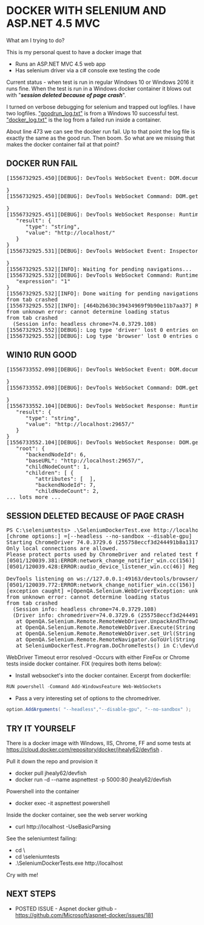 # DOCKER WITH SELENIUM AND ASP.NET 4.5 MVC

What am I trying to do?

This is my personal quest to have a  docker image that

* Runs an ASP.NET MVC 4.5 web app
* Has selenium driver via a c# console exe testing the code

Current status - when test is run in regular Windows 10 or Windows 2016 it runs fine.  When the test is run in a Windows docker container it blows out with "***session deleted because of page crash***".

I turned on verbose debugging for selenium and trapped out logfiles.  I have two logfiles.  ["goodrun_log.txt"](logs/goodrun_log.txt) is from a Windows 10 successful test.  ["docker_log.txt"](logs/docker_log.txt) is the log from a failed run inside a container.

About line 473 we can see the docker run fail.  Up to that point the log file is exactly the same as the good run.  Then boom.  So what are we missing that makes the docker container fail at that point?  

## DOCKER RUN FAIL

<pre>
[1556732925.450][DEBUG]: DevTools WebSocket Event: DOM.documentUpdated 7FCEC12C5F4ADEA352BBA3DF3AF6075D {

}
[1556732925.450][DEBUG]: DevTools WebSocket Command: DOM.getDocument (id=15) 7FCEC12C5F4ADEA352BBA3DF3AF6075D {

}
[1556732925.451][DEBUG]: DevTools WebSocket Response: Runtime.evaluate (id=14) 7FCEC12C5F4ADEA352BBA3DF3AF6075D {
   "result": {
      "type": "string",
      "value": "http://localhost/"
   }
}
[1556732925.531][DEBUG]: DevTools WebSocket Event: Inspector.targetCrashed 7FCEC12C5F4ADEA352BBA3DF3AF6075D {

}
[1556732925.532][INFO]: Waiting for pending navigations...
[1556732925.532][DEBUG]: DevTools WebSocket Command: Runtime.evaluate (id=16) 7FCEC12C5F4ADEA352BBA3DF3AF6075D {
   "expression": "1"
}
[1556732925.532][INFO]: Done waiting for pending navigations. Status: unknown error: cannot determine loading status
from tab crashed
[1556732925.552][INFO]: [464b2b630c39434969f9b90e11b7aa37] RESPONSE Navigate ERROR unknown error: session deleted because of page crash
from unknown error: cannot determine loading status
from tab crashed
  (Session info: headless chrome=74.0.3729.108)
[1556732925.552][DEBUG]: Log type 'driver' lost 0 entries on destruction
[1556732925.552][DEBUG]: Log type 'browser' lost 0 entries on destruction
</pre>

## WIN10 RUN GOOD

<pre>
[1556733552.098][DEBUG]: DevTools WebSocket Event: DOM.documentUpdated 193B5CE9ACD5F7CE56919120C68276A7 {

}
[1556733552.098][DEBUG]: DevTools WebSocket Command: DOM.getDocument (id=15) 193B5CE9ACD5F7CE56919120C68276A7 {

}
[1556733552.104][DEBUG]: DevTools WebSocket Response: Runtime.evaluate (id=14) 193B5CE9ACD5F7CE56919120C68276A7 {
   "result": {
      "type": "string",
      "value": "http://localhost:29657/"
   }
}
[1556733552.104][DEBUG]: DevTools WebSocket Response: DOM.getDocument (id=15) 193B5CE9ACD5F7CE56919120C68276A7 {
   "root": {
      "backendNodeId": 6,
      "baseURL": "http://localhost:29657/",
      "childNodeCount": 1,
      "children": [ {
         "attributes": [  ],
         "backendNodeId": 7,
         "childNodeCount": 2,
... lots more ...
</pre>

## SESSION DELETED BECAUSE OF PAGE CRASH

<pre>
PS C:\seleniumtests> .\SeleniumDockerTest.exe http://localhost
[chrome options:] =[--headless --no-sandbox --disable-gpu]
Starting ChromeDriver 74.0.3729.6 (255758eccf3d244491b8a1317aa76e1ce10d57e9-refs/branch-heads/3729@{#29}) on port 49160
Only local connections are allowed.
Please protect ports used by ChromeDriver and related test frameworks to prevent access by malicious code.
[0501/120039.381:ERROR:network_change_notifier_win.cc(156)] WSALookupServiceBegin failed with: 0
[0501/120039.428:ERROR:audio_device_listener_win.cc(46)] RegisterEndpointNotificationCallback failed: 80070424

DevTools listening on ws://127.0.0.1:49163/devtools/browser/f33a8cd9-6411-46f5-a9ab-d69901cd53c1
[0501/120039.772:ERROR:network_change_notifier_win.cc(156)] WSALookupServiceBegin failed with: 0
[exception caught] =[OpenQA.Selenium.WebDriverException: unknown error: session deleted because of page crash
from unknown error: cannot determine loading status
from tab crashed
  (Session info: headless chrome=74.0.3729.108)
  (Driver info: chromedriver=74.0.3729.6 (255758eccf3d244491b8a1317aa76e1ce10d57e9-refs/branch-heads/3729@{#29}),platform=Windows NT 10.0.17763 x86_64)
   at OpenQA.Selenium.Remote.RemoteWebDriver.UnpackAndThrowOnError(Response errorResponse)
   at OpenQA.Selenium.Remote.RemoteWebDriver.Execute(String driverCommandToExecute, Dictionary`2 parameters)
   at OpenQA.Selenium.Remote.RemoteWebDriver.set_Url(String value)
   at OpenQA.Selenium.Remote.RemoteNavigator.GoToUrl(String url)
   at SeleniumDockerTest.Program.DoChromeTests() in C:\dev\docker-selenium-aspnet45.git\SeleniumDockerTest\Program.cs:line 60]
</pre>

WebDriver Timeout error resolved -Occurs with either FireFox or Chrome tests inside docker container.  FIX (requires both items below):

* Install websocket's into the docker container.  Excerpt from dockerfile:

```powershell
RUN powershell -Command Add-WindowsFeature Web-WebSockets
```

* Pass a very interesting set of options to the chromedriver.

```C#
option.AddArguments( "--headless","--disable-gpu", "--no-sandbox" );
```

## TRY IT YOURSELF

There is a docker image with Windows, IIS, Chrome, FF and some tests at https://cloud.docker.com/repository/docker/jhealy62/devfish .

Pull it down the repo and provision it

* docker pull jhealy62/devfish
* docker run -d --name aspnettest -p 5000:80 jhealy62/devfish

Powershell into the container

* docker exec -it aspnettest powershell

Inside the docker container, see the web server working

* curl http://localhost -UseBasicParsing

See the seleniumtest failing:

* cd \
* cd \seleniumtests
* .\SeleniumDockerTests.exe http://localhost

Cry with me!

## NEXT STEPS

* POSTED ISSUE - Aspnet docker github - https://github.com/Microsoft/aspnet-docker/issues/181

